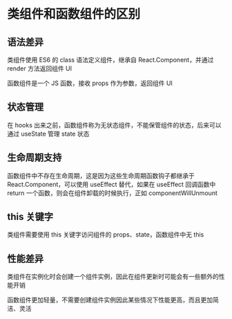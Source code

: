# 类组件和函数组件的区别 [](#componentDif)

## 语法差异 [](#语法差异)

类组件使用 ES6 的 class 语法定义组件，继承自 React.Component，并通过 render 方法返回组件 UI

函数组件是一个 JS 函数，接收 props 作为参数，返回组件 UI

## 状态管理 [](#状态管理)

在 hooks 出来之前，函数组件称为无状态组件，不能保管组件的状态，后来可以通过 useState 管理 state 状态

## 生命周期支持 [](#生命周期支持)

函数组件中不存在生命周期，这是因为这些生命周期函数钩子都继承于 React.Component，可以使用 useEffect 替代，如果在 useEffect 回调函数中 return 一个函数，则会在组件卸载的时候执行，正如 componentWillUnmount

## this 关键字

类组件需要使用 this 关键字访问组件的 props、state，函数组件中无 this

## 性能差异

类组件在实例化时会创建一个组件实例，因此在组件更新时可能会有一些额外的性能开销

函数组件更加轻量，不需要创建组件实例因此某些情况下性能更高，而且更加简洁、灵活
